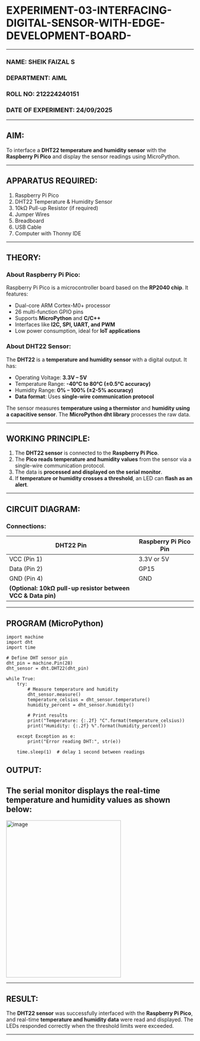 # EXPERIMENT-03-INTERFACING-DIGITAL-SENSOR-WITH-EDGE-DEVELOPMENT-BOARD-
 
---

### **NAME: SHEIK FAIZAL S**  
### **DEPARTMENT: AIML**  
### **ROLL NO: 212224240151**  
### **DATE OF EXPERIMENT: 24/09/2025**  

---

## **AIM:**  
To interface a **DHT22 temperature and humidity sensor** with the **Raspberry Pi Pico** and display the sensor readings using MicroPython.

---

## **APPARATUS REQUIRED:**  
1. Raspberry Pi Pico  
2. DHT22 Temperature & Humidity Sensor  
3. 10kΩ Pull-up Resistor (if required)  
4. Jumper Wires  
5. Breadboard  
6. USB Cable  
7. Computer with Thonny IDE  

---

## **THEORY:**  
### **About Raspberry Pi Pico:**  
Raspberry Pi Pico is a microcontroller board based on the **RP2040 chip**. It features:  
- Dual-core ARM Cortex-M0+ processor  
- 26 multi-function GPIO pins  
- Supports **MicroPython** and **C/C++**  
- Interfaces like **I2C, SPI, UART, and PWM**  
- Low power consumption, ideal for **IoT applications**  

### **About DHT22 Sensor:**  
The **DHT22** is a **temperature and humidity sensor** with a digital output. It has:  
- Operating Voltage: **3.3V – 5V**  
- Temperature Range: **-40°C to 80°C (±0.5°C accuracy)**  
- Humidity Range: **0% – 100% (±2-5% accuracy)**  
- **Data format**: Uses **single-wire communication protocol**  

The sensor measures **temperature using a thermistor** and **humidity using a capacitive sensor**. The **MicroPython dht library** processes the raw data.

---

## **WORKING PRINCIPLE:**  
1. The **DHT22 sensor** is connected to the **Raspberry Pi Pico**.  
2. The **Pico reads temperature and humidity values** from the sensor via a single-wire communication protocol.  
3. The data is **processed and displayed on the serial monitor**.  
4. If **temperature or humidity crosses a threshold**, an LED can **flash as an alert**.  

---

## **CIRCUIT DIAGRAM:**  
### **Connections:**  

| DHT22 Pin | Raspberry Pi Pico Pin |
|-----------|----------------------|
| VCC (Pin 1) | 3.3V or 5V |
| Data (Pin 2) | GP15 |
| GND (Pin 4) | GND |
| **(Optional: 10kΩ pull-up resistor between VCC & Data pin)** | |

---

## **PROGRAM (MicroPython)**  
```
import machine
import dht
import time

# Define DHT sensor pin
dht_pin = machine.Pin(28)
dht_sensor = dht.DHT22(dht_pin)

while True:
    try:
        # Measure temperature and humidity
        dht_sensor.measure()
        temperature_celsius = dht_sensor.temperature()
        humidity_percent = dht_sensor.humidity()

        # Print results
        print("Temperature: {:.2f} °C".format(temperature_celsius))
        print("Humidity: {:.2f} %".format(humidity_percent))

    except Exception as e:
        print("Error reading DHT:", str(e))

    time.sleep(1)  # delay 1 second between readings
```

## **OUTPUT:**  
 The serial monitor displays the real-time temperature and humidity values as shown below:
---
<img width="308" height="421" alt="image" src="https://github.com/user-attachments/assets/cad107b0-d6e5-4da6-834d-748cdb8a5765" />

  
---

## **RESULT:**  
The **DHT22 sensor** was successfully interfaced with the **Raspberry Pi Pico**, and real-time **temperature and humidity data** were read and displayed. The LEDs responded correctly when the threshold limits were exceeded.

---

 
